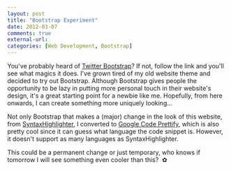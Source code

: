 ```yaml
---
layout: post
title: "Bootstrap Experiment"
date: 2012-03-07
comments: true
external-url:
categories: [Web Development, Bootstrap]
---
```


You've probably heard of [Twitter Bootstrap](http://getbootstrap.com)? If not, follow the link and you'll see what magics it does. I've grown tired of my old website theme and decided to try out Bootstrap. Although Bootstrap gives people the opportunity to be lazy in putting more personal touch in their website's design, it's a great starting point for a newbie like me. Hopefully, from here onwards, I can create something more uniquely looking...
<!--more-->
Not only Bootstrap that makes a (major) change in the look of this website, from [SyntaxHighlighter](http://alexgorbatchev.com/SyntaxHighlighter/), I converted to [Google Code Prettify](http://code.google.com/p/google-code-prettify/), which is also pretty cool since it can guess what language the code snippet is. However, it doesn't support as many languages as SyntaxHighlighter.

This could be a permanent change or just temporary, who knows if tomorrow I will see something even cooler than this?
&nbsp;&#10047;
